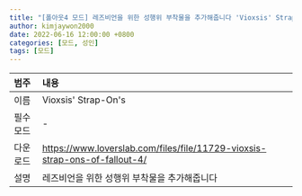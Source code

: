 ```yaml
---
title: "[폴아웃4 모드] 레즈비언을 위한 성행위 부착물을 추가해줍니다 'Vioxsis' Strap-On's'"
author: kimjaywon2000
date: 2022-06-16 12:00:00 +0800
categories: [모드, 성인]
tags: [모드]
---
```


| 범주             | 내용            |
|:----------------|:---------------|
| 이름             | Vioxsis' Strap-On's  |
| 필수 모드         | -           |
| 다운로드          | <https://www.loverslab.com/files/file/11729-vioxsis-strap-ons-of-fallout-4/> |
| 설명             | 레즈비언을 위한 성행위 부착물을 추가해줍니다  |

